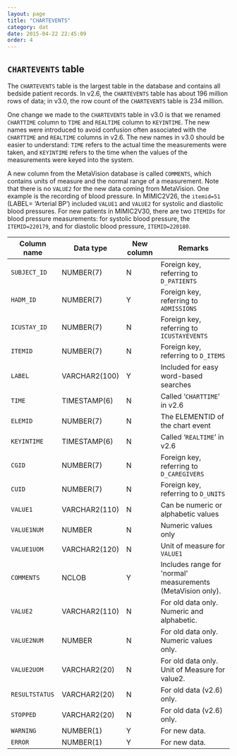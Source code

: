 ```yaml
---
layout: page
title: "CHARTEVENTS"
category: dat
date: 2015-04-22 22:45:09
order: 4
---
```


## ```CHARTEVENTS``` table

The ```CHARTEVENTS``` table is the largest table in the database and contains
all bedside patient records. In v2.6, the ```CHARTEVENTS``` table has
about 196 million rows of data; in v3.0, the row count of the
```CHARTEVENTS``` table is 234 million.

One change we made to the ```CHARTEVENTS``` table in v3.0 is that we renamed
```CHARTTIME``` column to ```TIME``` and ```REALTIME``` column to ```KEYINTIME```. The new names were introduced to avoid confusion often associated with the ```CHARTTIME``` and ```REALTIME``` columns in v2.6. The new names in v3.0 should be easier to understand: ```TIME``` refers to the actual time the measurements were taken, and ```KEYINTIME``` refers to the time when the values of the measurements were keyed into the system.

A new column from the MetaVision database is called ```COMMENTS```, which contains units of measure and the normal range of a measurement. Note that there is no ```VALUE2``` for the new data coming from MetaVision. One example is the recording of blood pressure. In MIMIC2V26, the ```itemid=51``` (LABEL= ‘Arterial BP’) included ```VALUE1``` and ```VALUE2``` for systolic and diastolic blood pressures. For new patients in MIMIC2V30, there are two ```ITEMIDs``` for blood pressure measurements: for systolic blood pressure, the ```ITEMID=220179```, and for diastolic blood pressure, ```ITEMID=220180```.

Column name | Data type | New column  | Remarks
--- | --- | --- | ---
```SUBJECT_ID``` | NUMBER(7) | N | Foreign key, referring to ```D_PATIENTS```
```HADM_ID``` | NUMBER(7) | Y | Foreign key, referring to ```ADMISSIONS```
```ICUSTAY_ID``` | NUMBER(7) | N | Foreign key, referring to ```ICUSTAYEVENTS```
```ITEMID``` | NUMBER(7) | N | Foreign key, referring to ```D_ITEMS```
```LABEL``` | VARCHAR2(100) | Y | Included for easy word-based searches
```TIME``` | TIMESTAMP(6) | N | Called ‘```CHARTTIME```’ in v2.6
```ELEMID``` | NUMBER(7) | N | The ELEMENTID of the chart event
```KEYINTIME``` | TIMESTAMP(6) | N | Called ‘```REALTIME```’ in v2.6
```CGID``` | NUMBER(7) | N | Foreign key, referring to ```D_CAREGIVERS```
```CUID``` | NUMBER(7) | N | Foreign key, referring to ```D_UNITS```
```VALUE1``` | VARCHAR2(110) | N | Can be numeric or alphabetic values
```VALUE1NUM``` | NUMBER | N | Numeric values only
```VALUE1UOM``` | VARCHAR2(120) | N | Unit of measure for ```VALUE1```
```COMMENTS``` | NCLOB | Y | Includes range for 'normal' measurements (MetaVision only).
```VALUE2``` | VARCHAR2(110) | N | For old data only. Numeric and alphabetic.
```VALUE2NUM``` | NUMBER | N | For old data only. Numeric values only.
```VALUE2UOM``` | VARCHAR2(20) | N | For old data only. Unit of Measure for value2.
```RESULTSTATUS``` | VARCHAR2(20) | N | For old data (v2.6) only.
```STOPPED``` | VARCHAR2(20) | N | For old data (v2.6) only.
```WARNING``` | NUMBER(1) | Y | For new data.
```ERROR``` | NUMBER(1) | Y | For new data.

